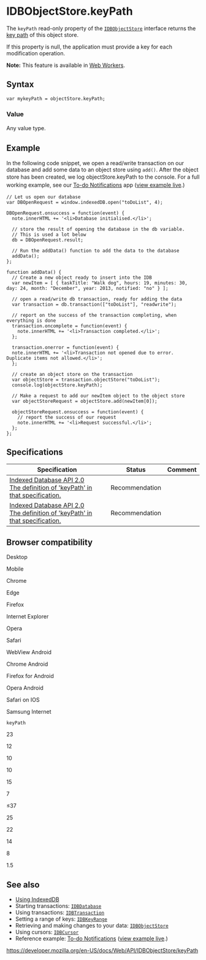 # IDBObjectStore.keyPath

The `keyPath` read-only property of the [`IDBObjectStore`](../idbobjectstore) interface returns the [key path](../indexeddb_api/basic_concepts_behind_indexeddb#gloss_keypath) of this object store.

If this property is null, the application must provide a key for each modification operation.

**Note:** This feature is available in [Web Workers](../web_workers_api).

## Syntax

    var mykeyPath = objectStore.keyPath;

### Value

<span style="line-height: 1.5;">Any value type.</span>

## Example

In the following code snippet, we open a read/write transaction on our database and add some data to an object store using `add()`. After the object store has been created, we log objectStore.keyPath to the console. <span style="line-height: 1.5;">For a full working example, see our </span>[To-do Notifications](https://github.com/mdn/to-do-notifications/)<span style="line-height: 1.5;"> app (</span>[view example live](https://mdn.github.io/to-do-notifications/)<span style="line-height: 1.5;">.)</span>

    // Let us open our database
    var DBOpenRequest = window.indexedDB.open("toDoList", 4);

    DBOpenRequest.onsuccess = function(event) {
      note.innerHTML += '<li>Database initialised.</li>';

      // store the result of opening the database in the db variable.
      // This is used a lot below
      db = DBOpenRequest.result;

      // Run the addData() function to add the data to the database
      addData();
    };

    function addData() {
      // Create a new object ready to insert into the IDB
      var newItem = [ { taskTitle: "Walk dog", hours: 19, minutes: 30, day: 24, month: "December", year: 2013, notified: "no" } ];

      // open a read/write db transaction, ready for adding the data
      var transaction = db.transaction(["toDoList"], "readwrite");

      // report on the success of the transaction completing, when everything is done
      transaction.oncomplete = function(event) {
        note.innerHTML += '<li>Transaction completed.</li>';
      };

      transaction.onerror = function(event) {
      note.innerHTML += '<li>Transaction not opened due to error. Duplicate items not allowed.</li>';
      };

      // create an object store on the transaction
      var objectStore = transaction.objectStore("toDoList");
      console.log(objectStore.keyPath);

      // Make a request to add our newItem object to the object store
      var objectStoreRequest = objectStore.add(newItem[0]);

      objectStoreRequest.onsuccess = function(event) {
        // report the success of our request
        note.innerHTML += '<li>Request successful.</li>';
      };
    };

## Specifications

<table><thead><tr class="header"><th>Specification</th><th>Status</th><th>Comment</th></tr></thead><tbody><tr class="odd"><td><a href="https://www.w3.org/TR/IndexedDB/#dom-idbobjectstore-keypath">Indexed Database API 2.0<br />
<span class="small">The definition of 'keyPath' in that specification.</span></a></td><td><span class="spec-rec">Recommendation</span></td><td></td></tr><tr class="even"><td><a href="https://www.w3.org/TR/IndexedDB/#dom-idbobjectstore-keypath">Indexed Database API 2.0<br />
<span class="small">The definition of 'keyPath' in that specification.</span></a></td><td><span class="spec-rec">Recommendation</span></td><td></td></tr></tbody></table>

## Browser compatibility

Desktop

Mobile

Chrome

Edge

Firefox

Internet Explorer

Opera

Safari

WebView Android

Chrome Android

Firefox for Android

Opera Android

Safari on IOS

Samsung Internet

`keyPath`

23

12

10

10

15

7

≤37

25

22

14

8

1.5

## See also

- [Using IndexedDB](../indexeddb_api/using_indexeddb)
- Starting transactions: [`IDBDatabase`](../idbdatabase)
- Using transactions: [`IDBTransaction`](../idbtransaction)
- Setting a range of keys: [`IDBKeyRange`](../idbkeyrange)
- Retrieving and making changes to your data: [`IDBObjectStore`](../idbobjectstore)
- Using cursors: [`IDBCursor`](../idbcursor)
- Reference example: [To-do Notifications](https://github.com/mdn/to-do-notifications/tree/gh-pages) ([view example live](https://mdn.github.io/to-do-notifications/).)

<a href="https://developer.mozilla.org/en-US/docs/Web/API/IDBObjectStore/keyPath" class="_attribution-link">https://developer.mozilla.org/en-US/docs/Web/API/IDBObjectStore/keyPath</a>
